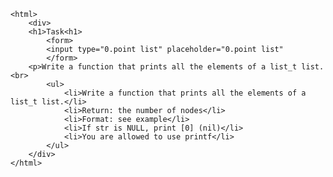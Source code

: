 <!doctype html>
	<html>
		<div>
		<h1>Task<h1>
			<form>
			<input type="0.point list" placeholder="0.point list"
			</form>
		<p>Write a function that prints all the elements of a list_t list.<br>
			<ul>
				<li>Write a function that prints all the elements of a list_t list.</li>
				<li>Return: the number of nodes</li>
				<li>Format: see example</li>
				<li>If str is NULL, print [0] (nil)</li>
				<li>You are allowed to use printf</li>
			</ul>
		</div>
	</html>
